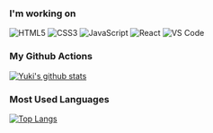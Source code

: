 ### I'm working on
![HTML5](https://img.shields.io/badge/-HTML5-%23E44D27?style=for-the-badge&logo=html5&logoColor=ffffff)
![CSS3](https://img.shields.io/badge/-CSS3-%231572B6?style=for-the-badge&logo=css3)
![JavaScript](https://img.shields.io/badge/-JavaScript-%23F7DF1C?style=for-the-badge&logo=javascript&logoColor=000000&labelColor=%23F7DF1C&color=%23FFCE5A)
![React](https://img.shields.io/badge/-React-%23282C34?style=for-the-badge&logo=react)
![VS Code](https://img.shields.io/badge/-VSCode-%23007ACC?style=for-the-badge&logo=visual-studio-code)

### My Github Actions
[![Yuki's github stats](https://github-readme-stats.vercel.app/api?username=yukiyuli&show_icons=true&hide_border=true&hide_title=true&icon_color=f58220)](https://github.com/yukiyuli/)

### Most Used Languages
[![Top Langs](https://github-readme-stats.vercel.app/api/top-langs/?username=yukiyuli&layout=compact)](https://github.com/yukiyuli/github-readme-stats)


<!--
**yukiyuli/yukiyuli** is a ✨ _special_ ✨ repository because its `README.md` (this file) appears on your GitHub profile.

### About me
- 👑 Hi, my name is Yuki。
- 💻 I'm currently learning more about React.
- 🏃‍♀️ I'm a running-lover. I like hiking and camping as well.
- 🐶 I'm also the owner of Akita, koko.

Here are some ideas to get you started:

- 🔭 I’m currently working on ...
- 🌱 I’m currently learning ...
- 👯 I’m looking to collaborate on ...
- 🤔 I’m looking for help with ...
- 💬 Ask me about ...
- 📫 How to reach me: ...
- 😄 Pronouns: ...
- ⚡ Fun fact: ...
-->
